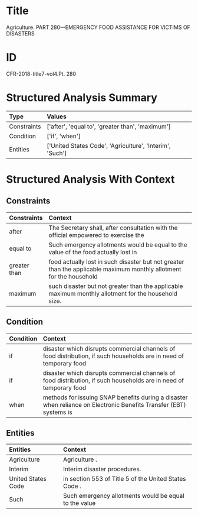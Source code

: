 # Title

 Agriculture. PART 280—EMERGENCY FOOD ASSISTANCE FOR VICTIMS OF DISASTERS


# ID

 CFR-2018-title7-vol4.Pt. 280


# Structured Analysis Summary

| Type        | Values                                                   |
|:------------|:---------------------------------------------------------|
| Constraints | ['after', 'equal to', 'greater than', 'maximum']         |
| Condition   | ['if', 'when']                                           |
| Entities    | ['United States Code', 'Agriculture', 'Interim', 'Such'] |


# Structured Analysis With Context

 


## Constraints

| Constraints   | Context                                                                                                             |
|:--------------|:--------------------------------------------------------------------------------------------------------------------|
| after         | The Secretary shall,  after consultation with the official empowered to exercise the                                |
| equal to      | Such emergency allotments would be  equal to the value of the food actually lost in                                 |
| greater than  | food actually lost in such disaster but not greater than the applicable maximum monthly allotment for the household |
| maximum       | such disaster but not greater than the applicable maximum  monthly allotment for the household size.                |


## Condition

| Condition   | Context                                                                                                            |
|:------------|:-------------------------------------------------------------------------------------------------------------------|
| if          | disaster which disrupts commercial channels of food distribution, if such households are in need of temporary food |
| if          | disaster which disrupts commercial channels of food distribution, if such households are in need of temporary food |
| when        | methods for issuing SNAP benefits during a disaster when reliance on Electronic Benefits Transfer (EBT) systems is |


## Entities

| Entities           | Context                                               |
|:-------------------|:------------------------------------------------------|
| Agriculture        | Agriculture .                                         |
| Interim            | Interim  disaster procedures.                         |
| United States Code | in section 553 of Title 5 of the United States Code . |
| Such               | Such emergency allotments would be equal to the value |



